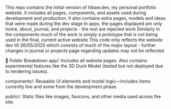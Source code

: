 This repo contains the initial version of hibaw.dev, my personal portfolio website. It includes all pages, components, and assets used during development and production.
It also contains extra pages, models and ideas that were made during the dev stage
In apps, the pages displayed are only home, about, journal, and projects - the rest are rejected work
Similarly in the components much of the work is simply a prototype that is not being used in the final, current active website
This code only reflects the website dev till 26/05/2025 which consists of much of the major layout - further changes in journal or projects page regarding updates may not be reflected

📁 Folder Breakdown
app/: Includes all website pages. Also contains experimental features like the 3D Duck Model (tested but not deployed due to rendering issues).

components/: Reusable UI elements and model logic—includes items currently live and some from the development phase.

public/: Static files like images, favicons, and other media used across the site.



